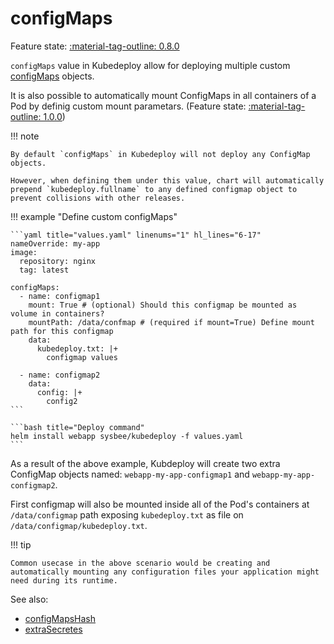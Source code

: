 # configMaps

Feature state: [:material-tag-outline: 0.8.0](../changelog.md#080 "Minimum version")

`configMaps` value in Kubedeploy allow for deploying multiple custom [configMaps](https://kubernetes.io/docs/concepts/configuration/configmap/) objects.

It is also possible to automatically mount ConfigMaps in all containers of a Pod by definig custom mount parametars. (Feature state: [:material-tag-outline: 1.0.0](../changelog.md#100 "Minimum version"))


!!! note

    By default `configMaps` in Kubedeploy will not deploy any ConfigMap objects.

    However, when defining them under this value, chart will automatically prepend `kubedeploy.fullname` to any defined configmap object to prevent collisions with other releases.


!!! example "Define custom configMaps"

    ```yaml title="values.yaml" linenums="1" hl_lines="6-17"
    nameOverride: my-app
    image:
      repository: nginx
      tag: latest

    configMaps:
      - name: configmap1
        mount: True # (optional) Should this configmap be mounted as volume in containers?
        mountPath: /data/confmap # (required if mount=True) Define mount path for this configmap
        data:
          kubedeploy.txt: |+
            configmap values

      - name: configmap2
        data:
          config: |+
            config2
    ```

    ```bash title="Deploy command"
    helm install webapp sysbee/kubedeploy -f values.yaml
    ```

As a result of the above example, Kubdeploy will create two extra ConfigMap objects named:
`webapp-my-app-configmap1` and `webapp-my-app-configmap2`.

First configmap will also be mounted inside all of the Pod's containers at `/data/configmap` path exposing `kubedeploy.txt` as file on `/data/configmap/kubedeploy.txt`.

!!! tip

    Common usecase in the above scenario would be creating and automatically mounting any configuration files your application might need during its runtime.

See also:

- [configMapsHash](configmapshash.md)
- [extraSecretes](extrasecrets.md)
